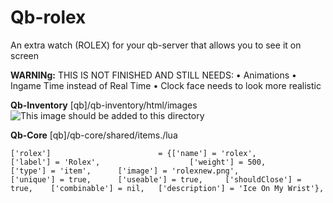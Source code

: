 # Qb-rolex
An extra watch (ROLEX) for your qb-server that allows you to see it on screen

__**WARNINg:**__
THIS IS NOT FINISHED AND STILL NEEDS:
• Animations
• Ingame Time instead of Real Time
• Clock face needs to look more realistic

__Qb-Inventory__ 
[qb]/qb-inventory/html/images
![This image should be added to this directory]()

__Qb-Core__
[qb]/qb-core/shared/items./lua
```
['rolex'] 			 	 	 	 = {['name'] = 'rolex', 			  			['label'] = 'Rolex', 					['weight'] = 500, 		['type'] = 'item', 		['image'] = 'rolexnew.png', 				['unique'] = true, 		['useable'] = true, 	['shouldClose'] = true,    ['combinable'] = nil,   ['description'] = 'Ice On My Wrist'},
```

